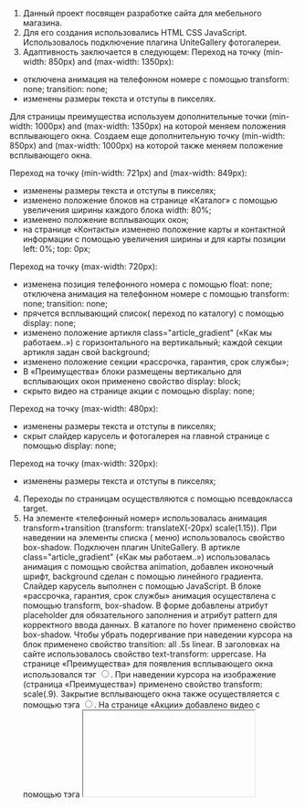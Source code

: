1)	Данный проект посвящен разработке сайта для мебельного магазина.
2)	Для его создания использовались HTML CSS JavaScript. Использовалось подключение плагина UniteGallery фотогалереи. 
3)	Адаптивность заключается в следующем: 
Переход на точку (min-width: 850px) and (max-width: 1350px): 
- отключена анимация на телефонном номере с помощью transform: none;
transition: none; 
- изменены размеры текста и отступы в пикселях.

Для страницы преимущества используем дополнительные точки (min-width: 1000px) and (max-width: 1350px) на которой меняем положения всплывающего окна. Создаем еще дополнительную точку (min-width: 850px) and (max-width: 1000px) на которой также меняем положение всплывающего окна.

Переход на точку (min-width: 721px) and (max-width: 849px):
- изменены размеры текста и отступы в пикселях;
- изменено положение блоков на странице «Каталог» с помощью увеличения ширины каждого блока width: 80%;
- изменено положение всплывающих окон;
- на странице «Контакты» изменено положение карты и контактной информации с помощью увеличения ширины и для карты позиции   left: 0%; top: 0px;

Переход на точку (max-width: 720px):
- изменена позиция телефонного номера с помощью float: none; отключена анимация на телефонном номере с помощью transform: none; transition: none;
- прячется всплывающий список( переход по каталогу) с помощью display: none;
- изменено положение артикля class="article_gradient" («Как мы работаем..») с горизонтального на вертикальный; каждой секции артикля задан свой  background; 
- изменено положение секции «рассрочка, гарантия, срок службы»; 
- В «Преимущества»  блоки размещены вертикально для всплывающих окон применено свойство  display: block;
- скрыто видео на странице акции с помощью  display: none;

Переход на точку (max-width: 480px): 
- изменены размеры текста и отступы в пикселях;
- скрыт слайдер карусель и фотогалерея на главной странице с помощью display: none;


Переход на точку (max-width: 320px):
- изменены размеры текста и отступы в пикселях;
4) Переходы по страницам осуществляются с помощью псевдокласса target. 
5) На элементе «телефонный номер» использовалась анимация transform+transition (transform: translateX(-20px) scale(1.15)). При наведении на элементы списка ( меню) использовалось свойство box-shadow. Подключен плагин UniteGallery. В артикле class="article_gradient" («Как мы работаем..») использовалась анимация с помощью свойства animation, добавлен иконочный шрифт,  background сделан с помощью линейного градиента. Слайдер карусель выполнен с помощью JavaScript. В блоке «рассрочка, гарантия, срок службы» анимация осуществлена с помощью transform, box-shadow. В форме добавлены атрибут placeholder для обязательного заполнения и атрибут pattern для корректного ввода данных. В каталоге по hover применено свойство box-shadow. Чтобы убрать подергивание при наведении курсора на блок применено свойство transition: all .5s linear. В заголовках на сайте использовалось свойство text-transform: uppercase. На странице «Преимущества» для появления всплывающего окна использовался тэг <input  type="radio">. При наведении курсора на изображение (страница «Преимущества») применено свойство transform: scale(.9). Закрытие всплывающего окна также осуществляется с помощью тэга <input  type="radio">. На странице «Акции» добавлено видео с помощью тэга  <iframe>. По hover (на псевдоклассы img:nth-of-type(odd), img:nth-of-type(even)) анимация осуществляется с помощью transform+transition (transform: rotate() scale()). На странице контакты добавлена карта с помощью тэга <iframe>. 
6) Работоспособность проверялась в браузерах Оpera, Firefox, Internet Explorer , Сhrome. Проверка осуществлялась на экранах с разрешением 1280х720, 1200х800, 1366х768, 1920х1080.



